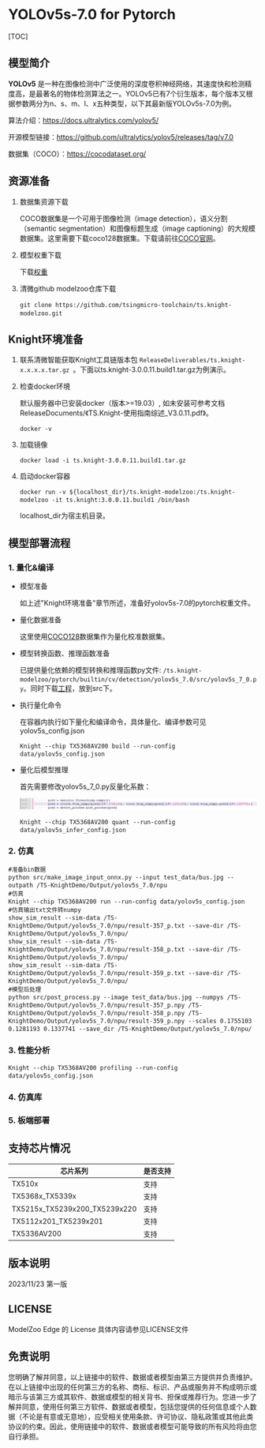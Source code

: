 # YOLOv5s-7.0 for Pytorch

<!--命名规则 {model_name}-{dataset}-{framework}-->

[TOC]

## 模型简介

**YOLOv5** 是一种在图像检测中广泛使用的深度卷积神经网络，其速度快和检测精度高，是最著名的物体检测算法之一。YOLOv5已有7个衍生版本，每个版本又根据参数两分为n、s、m、l、x五种类型，以下其最新版YOLOv5s-7.0为例。

<!--可选-->
算法介绍：https://docs.ultralytics.com/yolov5/

开源模型链接：https://github.com/ultralytics/yolov5/releases/tag/v7.0

数据集（COCO）：https://cocodataset.org/

## 资源准备

1. 数据集资源下载

	COCO数据集是一个可用于图像检测（image detection），语义分割（semantic segmentation）和图像标题生成（image captioning）的大规模数据集。这里需要下载coco128数据集。下载请前往[COCO官网](https://github.com/ultralytics/yolov5/releases/download/v1.0/coco128_with_yaml.zip)。

2. 模型权重下载

	下载[权重](https://github.com/ultralytics/yolov5/releases/download/v7.0/yolov5s.pt)

3. 清微github modelzoo仓库下载

	```git clone https://github.com/tsingmicro-toolchain/ts.knight-modelzoo.git```

## Knight环境准备

1. 联系清微智能获取Knight工具链版本包 ```ReleaseDeliverables/ts.knight-x.x.x.x.tar.gz ```。下面以ts.knight-3.0.0.11.build1.tar.gz为例演示。

2. 检查docker环境

	​默认服务器中已安装docker（版本>=19.03）, 如未安装可参考文档ReleaseDocuments/《TS.Knight-使用指南综述_V3.0.11.pdf》。
	
	```
	docker -v   
	```

3. 加载镜像
	
	```
	docker load -i ts.knight-3.0.0.11.build1.tar.gz
	```

4. 启动docker容器

	```
	docker run -v ${localhost_dir}/ts.knight-modelzoo:/ts.knight-modelzoo -it ts.knight:3.0.0.11.build1 /bin/bash
	```
	
	localhost_dir为宿主机目录。



## 模型部署流程

### 1. 量化&编译

-   模型准备
	
	如上述"Knight环境准备"章节所述，准备好yolov5s-7.0的pytorch权重文件。
	

-   量化数据准备

    这里使用[COCO128](https://github.com/ultralytics/yolov5/releases/download/v1.0/coco128_with_yaml.zip)数据集作为量化校准数据集。

-   模型转换函数、推理函数准备
	
	已提供量化依赖的模型转换和推理函数py文件: ```/ts.knight-modelzoo/pytorch/builtin/cv/detection/yolov5s_7.0/src/yolov5s_7_0.py```。同时下载[工程](https://github.com/ultralytics/yolov5/releases/tag/v7.0)，放到src下。

-   执行量化命令

	在容器内执行如下量化和编译命令，具体量化、编译参数可见 yolov5s_config.json

    	Knight --chip TX5368AV200 build --run-config data/yolov5s_config.json
	
-   量化后模型推理

    首先需要修改yolov5s_7_0.py反量化系数：

	![alt text](image.png)

    	Knight --chip TX5368AV200 quant --run-config data/yolov5s_infer_config.json



### 2. 仿真

    #准备bin数据
    python src/make_image_input_onnx.py --input test_data/bus.jpg --outpath /TS-KnightDemo/Output/yolov5s_7.0/npu
    #仿真
    Knight --chip TX5368AV200 run --run-config data/yolov5s_config.json
	#仿真输出txt文件转numpy
	show_sim_result --sim-data /TS-KnightDemo/Output/yolov5s_7.0/npu/result-357_p.txt --save-dir /TS-KnightDemo/Output/yolov5s_7.0/npu/
	show_sim_result --sim-data /TS-KnightDemo/Output/yolov5s_7.0/npu/result-358_p.txt --save-dir /TS-KnightDemo/Output/yolov5s_7.0/npu/
	show_sim_result --sim-data /TS-KnightDemo/Output/yolov5s_7.0/npu/result-359_p.txt --save-dir /TS-KnightDemo/Output/yolov5s_7.0/npu/
	#模型后处理
	python src/post_process.py --image test_data/bus.jpg --numpys /TS-KnightDemo/Output/yolov5s_7.0/npu/result-357_p.npy /TS-KnightDemo/Output/yolov5s_7.0/npu/result-358_p.npy /TS-KnightDemo/Output/yolov5s_7.0/npu/result-359_p.npy --scales 0.1755103 0.1281193 0.1337741 --save_dir /TS-KnightDemo/Output/yolov5s_7.0/npu/

### 3. 性能分析

```
Knight --chip TX5368AV200 profiling --run-config data/yolov5s_config.json
```

### 4. 仿真库

### 5. 板端部署



## 支持芯片情况

| 芯片系列                                          | 是否支持 |
| ------------------------------------------------ | ------- |
| TX510x                                           | 支持     |
| TX5368x_TX5339x                                  | 支持     |
| TX5215x_TX5239x200_TX5239x220 | 支持     |
| TX5112x201_TX5239x201                            | 支持     |
| TX5336AV200                                      | 支持     |



## 版本说明

2023/11/23  第一版



## LICENSE

ModelZoo Edge 的 License 具体内容请参见LICENSE文件

## 免责说明

您明确了解并同意，以上链接中的软件、数据或者模型由第三方提供并负责维护。在以上链接中出现的任何第三方的名称、商标、标识、产品或服务并不构成明示或暗示与该第三方或其软件、数据或模型的相关背书、担保或推荐行为。您进一步了解并同意，使用任何第三方软件、数据或者模型，包括您提供的任何信息或个人数据（不论是有意或无意地），应受相关使用条款、许可协议、隐私政策或其他此类协议的约束。因此，使用链接中的软件、数据或者模型可能导致的所有风险将由您自行承担。



